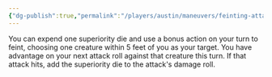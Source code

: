 ```yaml
---
{"dg-publish":true,"permalink":"/players/austin/maneuvers/feinting-attack/"}
---
```


You can expend one superiority die and use a bonus action on your turn to feint, choosing one creature within 5 feet of you as your target. You have advantage on your next attack roll against that creature this turn. If that attack hits, add the superiority die to the attack's damage roll.